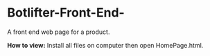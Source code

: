# Botlifter-Front-End-
A front end web page for a product.

**How to view:**
  Install all files on computer then open HomePage.html.
